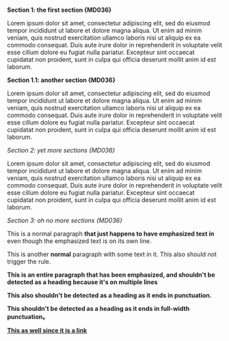 **Section 1: the first section {MD036}**

Lorem ipsum dolor sit amet, consectetur adipiscing elit, sed do eiusmod tempor
incididunt ut labore et dolore magna aliqua. Ut enim ad minim veniam, quis
nostrud exercitation ullamco laboris nisi ut aliquip ex ea commodo consequat.
Duis aute irure dolor in reprehenderit in voluptate velit esse cillum dolore
eu fugiat nulla pariatur. Excepteur sint occaecat cupidatat non proident, sunt
in culpa qui officia deserunt mollit anim id est laborum.

__Section 1.1: another section {MD036}__

Lorem ipsum dolor sit amet, consectetur adipiscing elit, sed do eiusmod tempor
incididunt ut labore et dolore magna aliqua. Ut enim ad minim veniam, quis
nostrud exercitation ullamco laboris nisi ut aliquip ex ea commodo consequat.
Duis aute irure dolor in reprehenderit in voluptate velit esse cillum dolore
eu fugiat nulla pariatur. Excepteur sint occaecat cupidatat non proident, sunt
in culpa qui officia deserunt mollit anim id est laborum.

*Section 2: yet more sections {MD036}*

Lorem ipsum dolor sit amet, consectetur adipiscing elit, sed do eiusmod tempor
incididunt ut labore et dolore magna aliqua. Ut enim ad minim veniam, quis
nostrud exercitation ullamco laboris nisi ut aliquip ex ea commodo consequat.
Duis aute irure dolor in reprehenderit in voluptate velit esse cillum dolore
eu fugiat nulla pariatur. Excepteur sint occaecat cupidatat non proident, sunt
in culpa qui officia deserunt mollit anim id est laborum.

_Section 3: oh no more sections {MD036}_

This is a normal paragraph
**that just happens to have emphasized text in**
even though the emphasized text is on its own line.

This is another **normal** paragraph with some text in it. This also should
not trigger the rule.

**This is an entire paragraph that has been emphasized, and shouldn't be
detected as a heading because it's on multiple lines**

**This also shouldn't be detected as a heading as it ends in punctuation.**

**This shouldn't be detected as a heading as it ends in full-width punctuation。**

**[This as well since it is a link](https://example.com)**
